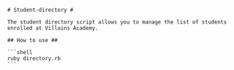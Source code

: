     # Student-directory #
    
    The student directory script allows you to manage the list of students enrolled at Villains Academy.
    
    ## How to use ##
    
    ```shell
    ruby directory.rb
    ```
    
    